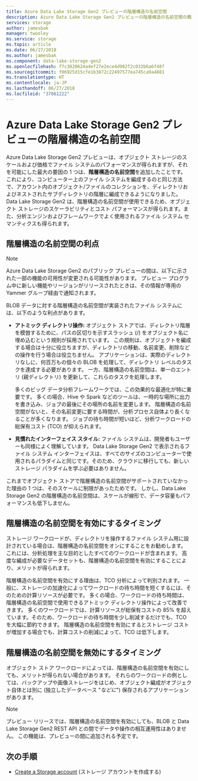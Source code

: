 ```yaml
---
title: Azure Data Lake Storage Gen2 プレビューの階層構造の名前空間
description: Azure Data Lake Storage Gen2 プレビューの階層構造の名前空間の概念を説明します。
services: storage
author: jamesbak
manager: twooley
ms.service: storage
ms.topic: article
ms.date: 06/27/2018
ms.author: jamesbak
ms.component: data-lake-storage-gen2
ms.openlocfilehash: f7c3820624a4ef27e2ece4d902f2c033b6a6f48f
ms.sourcegitcommit: f06925d15cfe1b3872c22497577ea745ca9a4881
ms.translationtype: HT
ms.contentlocale: ja-JP
ms.lasthandoff: 06/27/2018
ms.locfileid: "37061222"
---
```

# <a name="azure-data-lake-storage-gen2-preview-hierarchical-namespace"></a>Azure Data Lake Storage Gen2 プレビューの階層構造の名前空間

Azure Data Lake Storage Gen2 プレビューは、オブジェクト ストレージのスケールおよび価格でファイル システムのパフォーマンスが得られますが、それを可能にした最大の要因の 1 つは、**階層構造の名前空間**を追加したことです。 これにより、コンピューター上のファイル システムを編成するのと同じ方法で、アカウント内のオブジェクト/ファイルのコレクションを、ディレクトリおよびネストされたサブディレクトリの階層に編成できるようになりました。 Data Lake Storage Gen2 は、階層構造の名前空間が使用できるため、オブジェクト ストレージのスケーラビリティとコスト パフォーマンスが得られます。また、分析エンジンおよびフレームワークでよく使用されるファイル システム セマンティクスも得られます。

## <a name="the-benefits-of-the-hierarchical-namespace"></a>階層構造の名前空間の利点

> [!NOTE]
> Azure Data Lake Storage Gen2 のパブリック プレビューの間は、以下に示された一部の機能の可用性が変更される可能性があります。 プレビュー プログラム中に新しい機能やリージョンがリリースされたときは、その情報が専用の Yammer グループ経由で通知されます。  

BLOB データに対する階層構造の名前空間が実装されたファイル システムには、以下のような利点があります。

- **アトミック ディレクトリ操作:** オブジェクト ストアでは、ディレクトリ階層を模倣するために、パスの区切りを示すスラッシュ (/) をオブジェクト名に埋め込むという規則が採用されています。 この規則は、オブジェクトを編成する場合は十分に役立ちますが、ディレクトリの移動、名前変更、削除などの操作を行う場合は役立ちません。 アプリケーションは、実際のディレクトリなしに、何百万もの個々の BLOB を処理して、ディレクトリ レベルのタスクを達成する必要があります。 一方、階層構造の名前空間は、単一のエントリ (親ディレクトリ) を更新して、これらのタスクを処理します。 

    多くのビッグ データ分析フレームワークでは、この効果的な最適化が特に重要です。 多くの場合、Hive や Spark などのツールは、一時的な場所に出力を書き込み、ジョブの最後にその場所の名前を変更します。 階層構造の名前空間がないと、その名前変更に要する時間が、分析プロセス自体より長くなることが多くなります。 ジョブの待ち時間が短いほど、分析ワークロードの総保有コスト (TCO) が抑えられます。

- **見慣れたインターフェイス スタイル:** ファイル システムは、開発者もユーザーも同様によく理解しています。 Data Lake Storage Gen2 で表示されるファイル システム インターフェイスは、すべてのサイズのコンピューターで使用されるパラダイムと同じです。そのため、クラウドに移行しても、新しいストレージ パラダイムを学ぶ必要はありません。

これまでオブジェクト ストアで階層構造の名前空間がサポートされていなかった理由の 1 つは、そのスケールに制限があったためです。 しかし、Data Lake Storage Gen2 の階層構造の名前空間は、スケールが線形で、データ容量もパフォーマンスも低下しません。

## <a name="when-to-enable-the-hierarchical-namespace"></a>階層構造の名前空間を有効にするタイミング

ストレージ ワークロードが、ディレクトリを操作するファイル システム用に設計されている場合は、階層構造の名前空間をオンにすることをお勧めします。 これには、分析処理を主な目的としたすべてのワークロードが含まれます。 高度な編成が必要なデータセットも、階層構造の名前空間を有効にすることにより、メリットが得られます。

階層構造の名前空間を有効にする理由は、TCO 分析によって判別されます。 一般に、ストレージの加速化によってワークロードの待ち時間を短くするには、そのための計算リソースが必要です。 多くの場合、ワークロードの待ち時間は、階層構造の名前空間で使用できるアトミック ディレクトリ操作によって改善できます。 多くのワークロードでは、計算リソースが総保有コストの 85% を超えています。そのため、ワークロードの待ち時間を少し削減するだけでも、TCO を大幅に節約できます。 階層構造の名前空間を有効にするとストレージ コストが増加する場合でも、計算コストの削減によって、TCO は低下します。

## <a name="when-to-disable-the-hierarchical-namespace"></a>階層構造の名前空間を無効にするタイミング

オブジェクト ストア ワークロードによっては、階層構造の名前空間を有効にしても、メリットが得られない場合があります。 それらのワークロードの例としては、バックアップや画像ストレージをはじめ、オブジェクト編成がオブジェクト自体とは別に (独立したデータベース "*などに*") 保存されるアプリケーションがあります。

> [!NOTE]
> プレビュー リリースでは、階層構造の名前空間を有効にしても、BLOB と Data Lake Storage Gen2 REST API との間でデータや操作の相互運用性はありません。 この機能は、プレビューの間に追加される予定です。

## <a name="next-steps"></a>次の手順

- [Create a Storage account](./quickstart-create-account.md) (ストレージ アカウントを作成する)